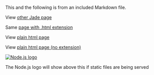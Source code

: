This and the following is from an included Markdown file.

View [other Jade page](/other)

Same [page with .html extension](/other.html)

View [plain html page](/plain.html)

View [plain html page (no extension)](/plain)

[![Node.js logo](/nodejs.png)](/nodejs.png)

The Node.js logo will show above this if static files are being served
